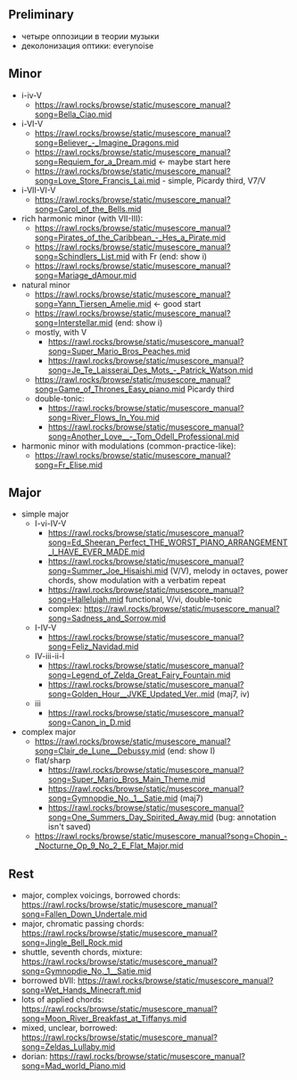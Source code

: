 
Preliminary
---

- четыре оппозиции в теории музыки
- деколонизация оптики: everynoise

Minor
---

- i-iv-V
   - https://rawl.rocks/browse/static/musescore_manual?song=Bella_Ciao.mid 
- i-VI-V
   - https://rawl.rocks/browse/static/musescore_manual?song=Believer_-_Imagine_Dragons.mid
   - https://rawl.rocks/browse/static/musescore_manual?song=Requiem_for_a_Dream.mid <- maybe start here
   - https://rawl.rocks/browse/static/musescore_manual?song=Love_Store_Francis_Lai.mid - simple, Picardy third, V7/V
- i-VII-VI-V
  - https://rawl.rocks/browse/static/musescore_manual?song=Carol_of_the_Bells.mid
- rich harmonic minor (with VII-III):
   - https://rawl.rocks/browse/static/musescore_manual?song=Pirates_of_the_Caribbean_-_Hes_a_Pirate.mid
   - https://rawl.rocks/browse/static/musescore_manual?song=Schindlers_List.mid with Fr (end: show i)
   - https://rawl.rocks/browse/static/musescore_manual?song=Mariage_dAmour.mid
- natural minor
   - https://rawl.rocks/browse/static/musescore_manual?song=Yann_Tiersen_Amelie.mid <- good start
   - https://rawl.rocks/browse/static/musescore_manual?song=Interstellar.mid (end: show i)
   - mostly, with V
      - https://rawl.rocks/browse/static/musescore_manual?song=Super_Mario_Bros_Peaches.mid
      - https://rawl.rocks/browse/static/musescore_manual?song=Je_Te_Laisserai_Des_Mots_-_Patrick_Watson.mid
   - https://rawl.rocks/browse/static/musescore_manual?song=Game_of_Thrones_Easy_piano.mid Picardy third
   - double-tonic:
      - https://rawl.rocks/browse/static/musescore_manual?song=River_Flows_In_You.mid
      - https://rawl.rocks/browse/static/musescore_manual?song=Another_Love__-_Tom_Odell_Professional.mid
- harmonic minor with modulations (common-practice-like):
   - https://rawl.rocks/browse/static/musescore_manual?song=Fr_Elise.mid

Major
---

- simple major
   - I-vi-IV-V
      - https://rawl.rocks/browse/static/musescore_manual?song=Ed_Sheeran_Perfect_THE_WORST_PIANO_ARRANGEMENT_I_HAVE_EVER_MADE.mid
      - https://rawl.rocks/browse/static/musescore_manual?song=Summer_Joe_Hisaishi.mid (V/V), melody in octaves, power chords, show modulation with a verbatim repeat
      - https://rawl.rocks/browse/static/musescore_manual?song=Hallelujah.mid functional, V/vi, double-tonic
      - complex: https://rawl.rocks/browse/static/musescore_manual?song=Sadness_and_Sorrow.mid
   - I-IV-V
      - https://rawl.rocks/browse/static/musescore_manual?song=Feliz_Navidad.mid
   - IV-iii-ii-I
      - https://rawl.rocks/browse/static/musescore_manual?song=Legend_of_Zelda_Great_Fairy_Fountain.mid
      - https://rawl.rocks/browse/static/musescore_manual?song=Golden_Hour__JVKE_Updated_Ver..mid (maj7, iv)
   - iii
      - https://rawl.rocks/browse/static/musescore_manual?song=Canon_in_D.mid
- complex major
   - https://rawl.rocks/browse/static/musescore_manual?song=Clair_de_Lune__Debussy.mid (end: show I)
   - flat/sharp
      - https://rawl.rocks/browse/static/musescore_manual?song=Super_Mario_Bros_Main_Theme.mid
      - https://rawl.rocks/browse/static/musescore_manual?song=Gymnopdie_No._1__Satie.mid (maj7)
      - https://rawl.rocks/browse/static/musescore_manual?song=One_Summers_Day_Spirited_Away.mid (bug: annotation isn't saved)
   - https://rawl.rocks/browse/static/musescore_manual?song=Chopin_-_Nocturne_Op_9_No_2_E_Flat_Major.mid



Rest
---

- major, complex voicings, borrowed chords: https://rawl.rocks/browse/static/musescore_manual?song=Fallen_Down_Undertale.mid
- major, chromatic passing chords: https://rawl.rocks/browse/static/musescore_manual?song=Jingle_Bell_Rock.mid
- shuttle, seventh chords, mixture: https://rawl.rocks/browse/static/musescore_manual?song=Gymnopdie_No._1__Satie.mid
- borrowed bVII: https://rawl.rocks/browse/static/musescore_manual?song=Wet_Hands_Minecraft.mid
- lots of applied chords: https://rawl.rocks/browse/static/musescore_manual?song=Moon_River_Breakfast_at_Tiffanys.mid
- mixed, unclear, borrowed: https://rawl.rocks/browse/static/musescore_manual?song=Zeldas_Lullaby.mid
- dorian: https://rawl.rocks/browse/static/musescore_manual?song=Mad_world_Piano.mid

